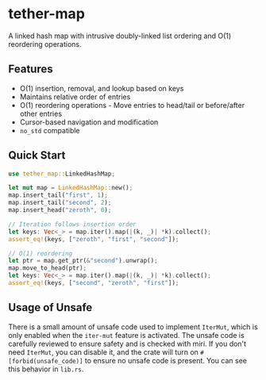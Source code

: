 # tether-map

A linked hash map with intrusive doubly-linked list ordering and O(1) reordering operations.

## Features

- O(1) insertion, removal, and lookup based on keys
- Maintains relative order of entries
- O(1) reordering operations - Move entries to head/tail or before/after other entries
- Cursor-based navigation and modification
- `no_std` compatible

## Quick Start

```rust
use tether_map::LinkedHashMap;

let mut map = LinkedHashMap::new();
map.insert_tail("first", 1);
map.insert_tail("second", 2);
map.insert_head("zeroth", 0);

// Iteration follows insertion order
let keys: Vec<_> = map.iter().map(|(k, _)| *k).collect();
assert_eq!(keys, ["zeroth", "first", "second"]);

// O(1) reordering
let ptr = map.get_ptr(&"second").unwrap();
map.move_to_head(ptr);
let keys: Vec<_> = map.iter().map(|(k, _)| *k).collect();
assert_eq!(keys, ["second", "zeroth", "first"]);
```

## Usage of Unsafe
There is a small amount of unsafe code used to implement `IterMut`, which is only enabled when the
`iter-mut` feature is activated. The unsafe code is carefully reviewed to ensure safety and is
checked with miri. If you don't need `IterMut`, you can disable it, and the crate will turn on
`#[forbid(unsafe_code)]` to ensure no unsafe code is present. You can see this behavior in `lib.rs`.